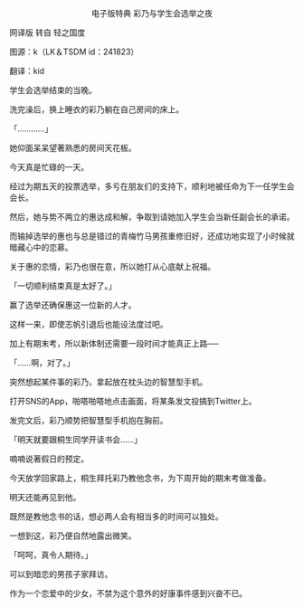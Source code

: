 <p align="center">电子版特典 彩乃与学生会选举之夜</p>

网译版 转自 轻之国度

图源：k（LK＆TSDM id：241823）

翻译：kid

学生会选举结束的当晚。

洗完澡后，换上睡衣的彩乃躺在自己房间的床上。

「…………」

她仰面呆呆望著熟悉的房间天花板。

今天真是忙碌的一天。

经过为期五天的投票选举，多亏在朋友们的支持下，顺利地被任命为下一任学生会会长。

然后，她与势不两立的惠达成和解，争取到请她加入学生会当新任副会长的承诺。

而输掉选举的惠也与总是错过的青梅竹马男孩重修旧好，还成功地实现了小时候就暗藏心中的恋慕。

关于惠的恋情，彩乃也很在意，所以她打从心底献上祝福。

「一切顺利结束真是太好了。」

赢了选举还确保惠这一位新的人才。

这样一来，即使志帆引退后也能设法度过吧。

加上有期末考，所以新体制还需要一段时间才能真正上路──

「……啊，对了。」

突然想起某件事的彩乃，拿起放在枕头边的智慧型手机。

打开SNS的App，啪嗒啪嗒地点击画面，将某条发文投搞到Twitter上。

发完文后，彩乃顺势把智慧型手机抱在胸前。

「明天就要跟桐生同学开读书会……」

喃喃说著假日的预定。

今天放学回家路上，桐生拜托彩乃教他念书，为下周开始的期末考做准备。

明天还能再见到他。

既然是教他念书的话，想必两人会有相当多的时间可以独处。

一想到这，彩乃便自然地露出微笑。

「呵呵，真令人期待。」

可以到暗恋的男孩子家拜访。

作为一个恋爱中的少女，不禁为这个意外的好康事件感到兴奋不已。

